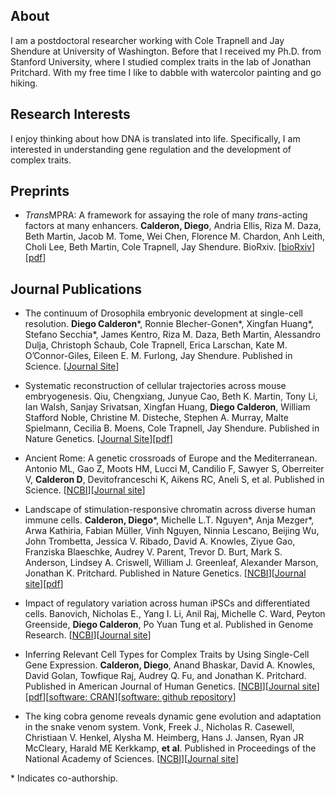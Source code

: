 ## About

I am a postdoctoral researcher working with Cole Trapnell and Jay Shendure at University of Washington. Before that I received my Ph.D. from Stanford University, where I studied complex traits in the lab of Jonathan Pritchard. With my free time I like to dabble with watercolor painting and go hiking.

## Research Interests

I enjoy thinking about how DNA is translated into life. Specifically, I am interested in understanding gene regulation and the development of complex traits.

## Preprints

+ *Trans*MPRA: A framework for assaying the role of many *trans*-acting factors at many enhancers. **Calderon, Diego**, Andria Ellis, Riza M. Daza, Beth Martin, Jacob M. Tome, Wei Chen, Florence M. Chardon, Anh Leith, Choli Lee, Beth Martin, Cole Trapnell, Jay Shendure. BioRxiv. [[bioRxiv](https://www.biorxiv.org/content/10.1101/2020.09.30.321323v1)][[pdf](2020.09.30.321323v1.full.pdf)]

## Journal Publications

+ The continuum of Drosophila embryonic development at single-cell resolution. **Diego Calderon**\*, Ronnie Blecher-Gonen\*, Xingfan Huang\*, Stefano Secchia\*, James Kentro, Riza M. Daza, Beth Martin, Alessandro Dulja, Christoph Schaub, Cole Trapnell, Erica Larschan, Kate M. O’Connor-Giles, Eileen E. M. Furlong, Jay Shendure. Published in Science. [[Journal Site](https://www.science.org/doi/10.1126/science.abn5800)]

+ Systematic reconstruction of cellular trajectories across mouse embryogenesis. Qiu, Chengxiang, Junyue Cao, Beth K. Martin, Tony Li, Ian Walsh, Sanjay Srivatsan, Xingfan Huang, **Diego Calderon**, William Stafford Noble, Christine M. Disteche, Stephen A. Murray, Malte Spielmann, Cecilia B. Moens, Cole Trapnell, Jay Shendure. Published in Nature Genetics. [[Journal Site](https://www.nature.com/articles/s41588-022-01018-x)][[pdf](s41588-022-01018-x.pdf)]

+ Ancient Rome: A genetic crossroads of Europe and the Mediterranean. Antonio ML, Gao Z, Moots HM, Lucci M, Candilio F, Sawyer S, Oberreiter V, **Calderon D**, Devitofranceschi K, Aikens RC, Aneli S, et al. Published in Science. [[NCBI](https://www.ncbi.nlm.nih.gov/pubmed/31699931)][[Journal site](https://science.sciencemag.org/content/366/6466/708.full)]

+ Landscape of stimulation-responsive chromatin across diverse human immune cells. **Calderon, Diego**\*, Michelle L.T. Nguyen\*, Anja Mezger\*, Arwa Kathiria, Fabian Müller, Vinh Nguyen, Ninnia Lescano, Beijing Wu, John Trombetta, Jessica V. Ribado, David A. Knowles, Ziyue Gao, Franziska Blaeschke, Audrey V. Parent, Trevor D. Burt, Mark S. Anderson, Lindsey A. Criswell, William J. Greenleaf, Alexander Marson, Jonathan K. Pritchard. Published in Nature Genetics. [[NCBI](https://www.ncbi.nlm.nih.gov/pubmed/31570894)][[Journal site](https://www.nature.com/articles/s41588-019-0505-9)][[pdf](nihms-1538431.pdf)]

+ Impact of regulatory variation across human iPSCs and differentiated cells. Banovich, Nicholas E., Yang I. Li, Anil Raj, Michelle C. Ward, Peyton Greenside, **Diego Calderon**, Po Yuan Tung et al. Published in Genome Research. [[NCBI](https://www.ncbi.nlm.nih.gov/pubmed/29208628)][[Journal site](https://genome.cshlp.org/content/28/1/122.long)]

+ Inferring Relevant Cell Types for Complex Traits by Using Single-Cell Gene Expression. **Calderon, Diego**, Anand Bhaskar, David A. Knowles, David Golan, Towfique Raj, Audrey Q. Fu, and Jonathan K. Pritchard. Published in American Journal of Human Genetics. [[NCBI](https://www.ncbi.nlm.nih.gov/pubmed/29106824)][[Journal site](http://www.cell.com/ajhg/fulltext/S0002-9297(17)30378-6)][[pdf](1-s2.0-S0002929717303786-main.pdf)][[software: CRAN](https://cran.r-project.org/package=rolypoly)][[software: github repository](https://github.com/dcalderon/rolypoly)]

+ The king cobra genome reveals dynamic gene evolution and adaptation in the snake venom system. Vonk, Freek J., Nicholas R. Casewell, Christiaan V. Henkel, Alysha M. Heimberg, Hans J. Jansen, Ryan JR McCleary, Harald ME Kerkkamp, **et al**. Published in Proceedings of the National Academy of Sciences. [[NCBI](https://www.ncbi.nlm.nih.gov/pubmed/24297900)][[Journal site](https://www.pnas.org/content/110/51/20651.long)]

\* Indicates co-authorship.